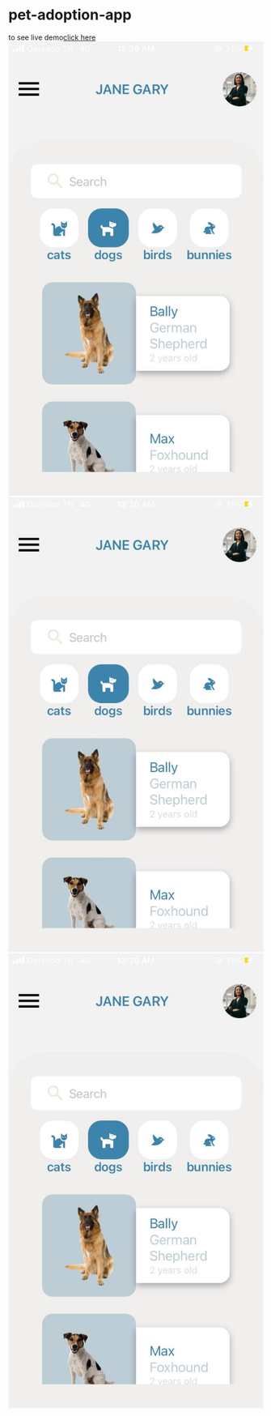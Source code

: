 # pet-adoption-app


to see live demo<a href="https://expo.dev/@bo3/PETADOPTION_APP">click here</a>
<img src="./329635255_1346036052916884_7672487567683351190_n.jpg"/>
<img src="./329635255_1346036052916884_7672487567683351190_n.jpg"/>
<img src="./329635255_1346036052916884_7672487567683351190_n.jpg"/>
